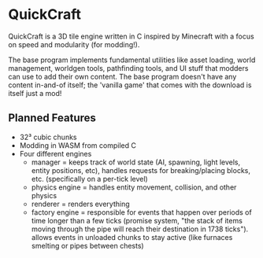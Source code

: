 # QuickCraft
QuickCraft is a 3D tile engine written in C inspired by Minecraft with a focus on speed and modularity (for modding!).

The base program implements fundamental utilities like asset loading, world management, worldgen tools, pathfinding tools, and UI stuff that modders can use to add their own content. The base program doesn't have any content in-and-of itself; the 'vanilla game' that comes with the download is itself just a mod!

## Planned Features
- 32³ cubic chunks
- Modding in WASM from compiled C
- Four different engines
  - manager = keeps track of world state (AI, spawning, light levels, entity positions, etc), handles requests for breaking/placing blocks, etc. (specifically on a per-tick level)
  - physics engine = handles entity movement, collision, and other physics
  - renderer = renders everything
  - factory engine = responsible for events that happen over periods of time longer than a few ticks (promise system, "the stack of items moving through the pipe will reach their destination in 1738 ticks"). allows events in unloaded chunks to stay active (like furnaces smelting or pipes between chests)
